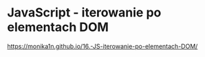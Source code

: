 # JavaScript - iterowanie po elementach DOM
https://monika1n.github.io/16.-JS-iterowanie-po-elementach-DOM/
